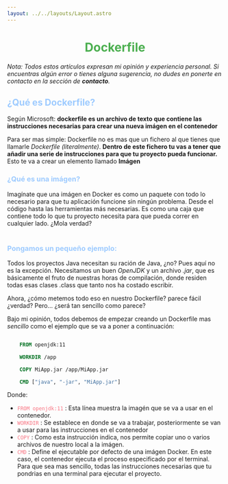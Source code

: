 ```yaml
---
layout: ../../layouts/Layout.astro
---
```


<h1 style="color: #4caf50; text-align:center;">Dockerfile</h1>

_Nota: Todos estos artículos expresan mi opinión y experiencia personal. Si encuentras algún error o tienes alguna sugerencia, no dudes en ponerte en contacto en la sección de **contacto**._

<h2 style="color: #9ECBFF;">¿Qué es Dockerfile?</h2>

Según Microsoft: **dockerfile es un archivo de texto que contiene las instrucciones necesarias para crear una nueva imágen en el contenedor**

Para ser mas simple: Dockerfile no es mas que un fichero al que tienes que llamarle _Dockerfile (literalmente)_. **Dentro de este fichero tu vas a tener que añadir una serie de instrucciones para que tu proyecto pueda funcionar.** Esto te va a crear un elemento llamado **Imágen**

<h3 style="color: #9ECBFF;">¿Qué es una imágen?</h3>
Imagínate que una imágen en Docker es como un paquete con todo lo necesario para que tu aplicación funcione sin ningún problema. Desde el código hasta las herramientas más necesarias. Es como una caja que contiene todo lo que tu proyecto necesita para que pueda correr en cualquier lado. ¿Mola verdad?
<br></br>

<h3 style="color: #9ECBFF;">Pongamos un pequeño ejemplo:</h3>

Todos los proyectos Java necesitan su ración de Java, ¿no? Pues aquí no es la excepción. Necesitamos un buen _OpenJDK_ y un archivo _.jar_, que es básicamente el fruto de nuestras horas de compilación, donde residen todas esas clases .class que tanto nos ha costado escribir.

Ahora, ¿cómo metemos todo eso en nuestro Dockerfile? parece fácil ¿verdad? Pero... ¿será tan sencillo como parece?

Bajo mi opinión, todos debemos de empezar creando un Dockerfile mas _sencillo_ como el ejemplo que se va a poner a continuación:

```dockerfile

    FROM openjdk:11

    WORKDIR /app

    COPY MiApp.jar /app/MiApp.jar

    CMD ["java", "-jar", "MiApp.jar"]

```

Donde:

- <span style="color:#F97583">`FROM openjdk:11`</span> : Esta línea muestra la imagén que se va a usar en el contenedor.
- <span style="color:#F97583">`WORKDIR`</span> : Se establece en donde se va a trabajar, posteriormente se van a usar para las instrucciones en el contenedor
- <span style="color:#F97583">`COPY`</span> : Como esta instrucción indica, nos permite copiar uno o varios archivos de nuestro local a la imágen.
- <span style="color:#F97583">`CMD`</span> : Define el ejecutable por defecto de una imágen Docker. En este caso, el contenedor ejecuta el proceso especificado por el terminal. Para que sea mas sencillo, todas las instrucciones necesarias que tu pondrias en una terminal para ejecutar el proyecto.

